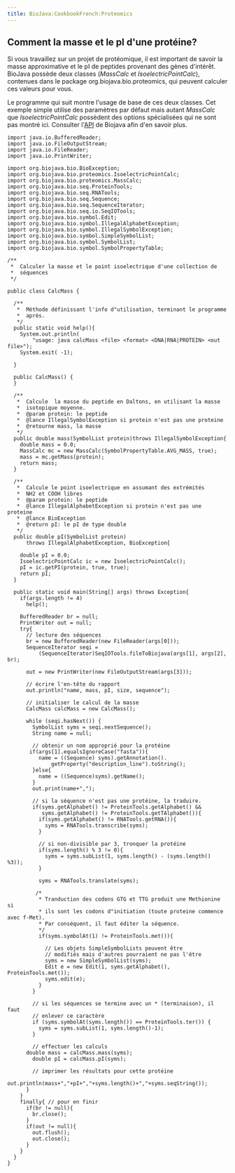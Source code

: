 ```yaml
---
title: BioJava:CookbookFrench:Proteomics
---
```


Comment la masse et le pI d'une protéine?
-----------------------------------------

Si vous travaillez sur un projet de protéomique, il est important de
savoir la masse approximative et le pI de peptides provenant des gènes
d'intérêt. BioJava possède deux classes (*MassCalc* et
*IsoelectricPointCalc*), contenues dans le package
org.biojava.bio.proteomics, qui peuvent calculer ces valeurs pour vous.

Le programme qui suit montre l'usage de base de ces deux classes. Cet
exemple simple utilise des paramètres par défaut mais autant *MassCalc*
que *IsoelectricPointCalc* possèdent des options spécialisées qui ne
sont pas montré ici. Consulter
l'[API](http://www.biojava.org/docs/api14/index.html) de Biojava afin
d'en savoir plus.

    import java.io.BufferedReader;
    import java.io.FileOutputStream;
    import java.io.FileReader;
    import java.io.PrintWriter;

    import org.biojava.bio.BioException;
    import org.biojava.bio.proteomics.IsoelectricPointCalc;
    import org.biojava.bio.proteomics.MassCalc;
    import org.biojava.bio.seq.ProteinTools;
    import org.biojava.bio.seq.RNATools;
    import org.biojava.bio.seq.Sequence;
    import org.biojava.bio.seq.SequenceIterator;
    import org.biojava.bio.seq.io.SeqIOTools;
    import org.biojava.bio.symbol.Edit;
    import org.biojava.bio.symbol.IllegalAlphabetException;
    import org.biojava.bio.symbol.IllegalSymbolException;
    import org.biojava.bio.symbol.SimpleSymbolList;
    import org.biojava.bio.symbol.SymbolList;
    import org.biojava.bio.symbol.SymbolPropertyTable;

    /**
     *  Calculer la masse et le point isoelectrique d'une collection de
     *  séquences  
     */

    public class CalcMass {

      /**
       *  Méthode définissant l'info d"utilisation, terminant le programme
       *  après.
       */
      public static void help(){
        System.out.println(
            "usage: java calcMass <file> <format> <DNA|RNA|PROTEIN> <out file>");
        System.exit( -1);

      }

      public CalcMass() {
      }

      /**
       *  Calcule  la masse du peptide en Daltons, en utilisant la masse
       *  isotopique moyenne.
       *  @param protein: le peptide
       *  @lance IllegalSymbolException si protein n'est pas une proteine
       *  @retourne mass, la masse
       */
      public double mass(SymbolList protein)throws IllegalSymbolException{
        double mass = 0.0;
        MassCalc mc = new MassCalc(SymbolPropertyTable.AVG_MASS, true);
        mass = mc.getMass(protein);
        return mass;
      }

      /**
       *  Calcule le point isoelectrique en assumant des extrémités
       *  NH2 et COOH libres
       *  @param protein: le peptide
       *  @lance IllegalAlphabetException si protein n'est pas une proteine
       *  @lance BioException
       *  @return pI: le pI de type double
       */
      public double pI(SymbolList protein)
          throws IllegalAlphabetException, BioException{

        double pI = 0.0;
        IsoelectricPointCalc ic = new IsoelectricPointCalc();
        pI = ic.getPI(protein, true, true);
        return pI;
      }

      public static void main(String[] args) throws Exception{
        if(args.length != 4)
          help();

        BufferedReader br = null;
        PrintWriter out = null;
        try{
          // lecture des séquences
          br = new BufferedReader(new FileReader(args[0]));
          SequenceIterator seqi =
              (SequenceIterator)SeqIOTools.fileToBiojava(args[1], args[2], br);

          out = new PrintWriter(new FileOutputStream(args[3]));

          // écrire l'en-tête du rapport
          out.println("name, mass, pI, size, sequence");

          // initialiser le calcul de la masse
          CalcMass calcMass = new CalcMass();

          while (seqi.hasNext()) {
            SymbolList syms = seqi.nextSequence();
            String name = null;

            // obtenir un nom approprié pour la protéine
           if(args[1].equalsIgnoreCase("fasta")){
              name = ((Sequence) syms).getAnnotation().
                  getProperty("description_line").toString();
            }else{
              name = ((Sequence)syms).getName();
            }
            out.print(name+",");

            // si la séquence n'est pas une protéine, la traduire.
            if(syms.getAlphabet() != ProteinTools.getAlphabet() &&
               syms.getAlphabet() != ProteinTools.getTAlphabet()){
              if(syms.getAlphabet() != RNATools.getRNA()){
                syms = RNATools.transcribe(syms);
              }

              // si non-divisible par 3, tronquer la protéine
              if(syms.length() % 3 != 0){
                syms = syms.subList(1, syms.length() - (syms.length() %3));
              }

              syms = RNATools.translate(syms);

             /*
              * Tranduction des codons GTG et TTG produit une Methionine si
              * ils sont les codons d"initiation (toute proteine commence avec f-Met). 
              * Par conséquent, il faut éditer la séquence.
              */      
              if(syms.symbolAt(1) != ProteinTools.met()){
                
                // Les objets SimpleSymbolLists peuvent être 
                // modifiés mais d'autres pourraient ne pas l'être
                syms = new SimpleSymbolList(syms);
                Edit e = new Edit(1, syms.getAlphabet(), ProteinTools.met());
                syms.edit(e);
              }
            }

            // si les séquences se termine avec un * (terminaison), il faut
            // enlever ce caractère
            if (syms.symbolAt(syms.length()) == ProteinTools.ter()) {
              syms = syms.subList(1, syms.length()-1);
            }

            // effectuer les calculs
          double mass = calcMass.mass(syms);
            double pI = calcMass.pI(syms);

            // imprimer les résultats pour cette protéine
            out.println(mass+","+pI+","+syms.length()+","+syms.seqString());
          }
        }
        finally{ // pour en finir
          if(br != null){
            br.close();
          }
          if(out != null){
            out.flush();
            out.close();
          }
        }
      }
    }
